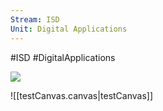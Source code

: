 ```yaml
---
Stream: ISD
Unit: Digital Applications
---
```

#ISD
#DigitalApplications




![](https://youtu.be/eBU34NZhW7I?si=JMWp_WjgxU6db8Xu)

![[testCanvas.canvas|testCanvas]]